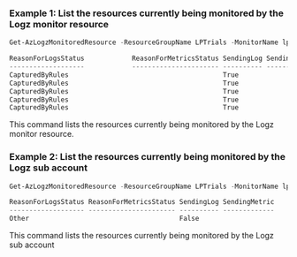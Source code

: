 ### Example 1: List the resources currently being monitored by the Logz monitor resource
```powershell
Get-AzLogzMonitoredResource -ResourceGroupName LPTrials -MonitorName lpatlogz

ReasonForLogsStatus            ReasonForMetricsStatus SendingLog SendingMetric
-------------------            ---------------------- ---------- -------------
CapturedByRules                                       True
CapturedByRules                                       True
CapturedByRules                                       True
CapturedByRules                                       True
CapturedByRules                                       True
```

This command lists the resources currently being monitored by the Logz monitor resource.

### Example 2: List the resources currently being monitored by the Logz sub account
```powershell
Get-AzLogzMonitoredResource -ResourceGroupName LPTrials -MonitorName lpatlogz -SubAccountName lpslogzsubaccount

ReasonForLogsStatus ReasonForMetricsStatus SendingLog SendingMetric
------------------- ---------------------- ---------- -------------
Other                                      False
```

This command lists the resources currently being monitored by the Logz sub account

